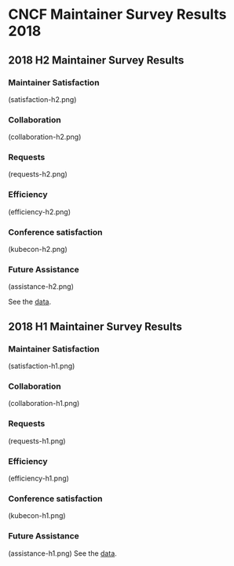 # CNCF Maintainer Survey Results 2018

## 2018 H2 Maintainer Survey Results
### Maintainer Satisfaction
(satisfaction-h2.png)

### Collaboration
(collaboration-h2.png)

### Requests
(requests-h2.png)

### Efficiency
(efficiency-h2.png)

###  Conference satisfaction 
(kubecon-h2.png)

###  Future Assistance 
(assistance-h2.png)

See the [data](results-h2.csv).

## 2018 H1 Maintainer Survey Results
###  Maintainer Satisfaction
(satisfaction-h1.png)

### Collaboration
(collaboration-h1.png)

###  Requests
(requests-h1.png)

###  Efficiency
(efficiency-h1.png)

###  Conference satisfaction 
(kubecon-h1.png)

###  Future Assistance 
(assistance-h1.png)
See the [data](results-h1.csv).
